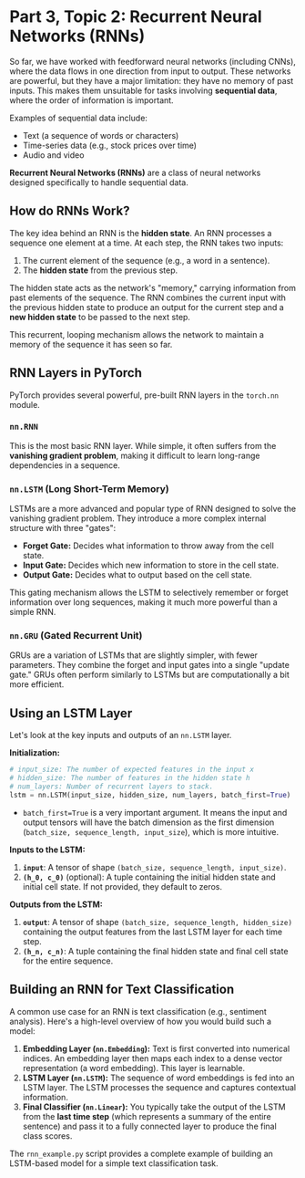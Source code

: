 # Part 3, Topic 2: Recurrent Neural Networks (RNNs)

So far, we have worked with feedforward neural networks (including CNNs), where the data flows in one direction from input to output. These networks are powerful, but they have a major limitation: they have no memory of past inputs. This makes them unsuitable for tasks involving **sequential data**, where the order of information is important.

Examples of sequential data include:
-   Text (a sequence of words or characters)
-   Time-series data (e.g., stock prices over time)
-   Audio and video

**Recurrent Neural Networks (RNNs)** are a class of neural networks designed specifically to handle sequential data.

## How do RNNs Work?

The key idea behind an RNN is the **hidden state**. An RNN processes a sequence one element at a time. At each step, the RNN takes two inputs:
1.  The current element of the sequence (e.g., a word in a sentence).
2.  The **hidden state** from the previous step.

The hidden state acts as the network's "memory," carrying information from past elements of the sequence. The RNN combines the current input with the previous hidden state to produce an output for the current step and a **new hidden state** to be passed to the next step.

This recurrent, looping mechanism allows the network to maintain a memory of the sequence it has seen so far.

## RNN Layers in PyTorch

PyTorch provides several powerful, pre-built RNN layers in the `torch.nn` module.

### `nn.RNN`

This is the most basic RNN layer. While simple, it often suffers from the **vanishing gradient problem**, making it difficult to learn long-range dependencies in a sequence.

### `nn.LSTM` (Long Short-Term Memory)

LSTMs are a more advanced and popular type of RNN designed to solve the vanishing gradient problem. They introduce a more complex internal structure with three "gates":
-   **Forget Gate:** Decides what information to throw away from the cell state.
-   **Input Gate:** Decides which new information to store in the cell state.
-   **Output Gate:** Decides what to output based on the cell state.

This gating mechanism allows the LSTM to selectively remember or forget information over long sequences, making it much more powerful than a simple RNN.

### `nn.GRU` (Gated Recurrent Unit)

GRUs are a variation of LSTMs that are slightly simpler, with fewer parameters. They combine the forget and input gates into a single "update gate." GRUs often perform similarly to LSTMs but are computationally a bit more efficient.

## Using an LSTM Layer

Let's look at the key inputs and outputs of an `nn.LSTM` layer.

**Initialization:**
```python
# input_size: The number of expected features in the input x
# hidden_size: The number of features in the hidden state h
# num_layers: Number of recurrent layers to stack.
lstm = nn.LSTM(input_size, hidden_size, num_layers, batch_first=True)
```
-   `batch_first=True` is a very important argument. It means the input and output tensors will have the batch dimension as the first dimension (`batch_size, sequence_length, input_size`), which is more intuitive.

**Inputs to the LSTM:**
1.  **`input`**: A tensor of shape `(batch_size, sequence_length, input_size)`.
2.  **`(h_0, c_0)`** (optional): A tuple containing the initial hidden state and initial cell state. If not provided, they default to zeros.

**Outputs from the LSTM:**
1.  **`output`**: A tensor of shape `(batch_size, sequence_length, hidden_size)` containing the output features from the last LSTM layer for each time step.
2.  **`(h_n, c_n)`**: A tuple containing the final hidden state and final cell state for the entire sequence.

## Building an RNN for Text Classification

A common use case for an RNN is text classification (e.g., sentiment analysis). Here's a high-level overview of how you would build such a model:

1.  **Embedding Layer (`nn.Embedding`):** Text is first converted into numerical indices. An embedding layer then maps each index to a dense vector representation (a word embedding). This layer is learnable.
2.  **LSTM Layer (`nn.LSTM`):** The sequence of word embeddings is fed into an LSTM layer. The LSTM processes the sequence and captures contextual information.
3.  **Final Classifier (`nn.Linear`):** You typically take the output of the LSTM from the **last time step** (which represents a summary of the entire sentence) and pass it to a fully connected layer to produce the final class scores.

The `rnn_example.py` script provides a complete example of building an LSTM-based model for a simple text classification task.
